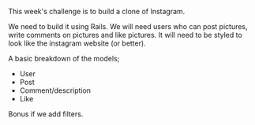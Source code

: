 This week's challenge is to build a clone of Instagram.

We need to build it using Rails. We will need users who can post pictures, write comments on pictures and like pictures. It will need to be styled to look like the instagram website (or better).

A basic breakdown of the models;
- User
- Post
- Comment/description
- Like

Bonus if we add filters.

